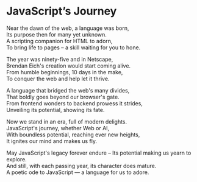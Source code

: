 # JavaScript’s Journey

Near the dawn of the web, a language was born,  
Its purpose then for many yet unknown.  
A scripting companion for HTML to adorn,  
To bring life to pages – a skill waiting for you to hone.  

The year was ninety-five and in Netscape,  
Brendan Eich's creation would start coming alive.  
From humble beginnings, 10 days in the make,  
To conquer the web and help let it thrive.  

A language that bridged the web's many divides,  
That boldly goes beyond our browser's gate.  
From frontend wonders to backend prowess it strides,  
Unveiling its potential, showing its fate.  

Now we stand in an era, full of modern delights.  
JavaScript's journey, whether Web or AI,  
With boundless potential, reaching ever new heights,  
It ignites our mind and makes us fly.  

May JavaScript's legacy forever endure – 
Its potential making us yearn to explore.  
And still, with each passing year, its character does mature.  
A poetic ode to JavaScript — a language for us to adore.  

